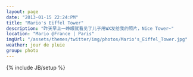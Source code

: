 ```yaml
---
layout: page
date: "2013-01-15 22:24:PM"
title: "Mario's Eiffel Tower"
description: "昨天早上一睁眼就看见了儿子用WX发给我的照片，Nice Tower~"
location: "Mario @France | Paris"
imgUrl: "/assets/themes/twitter/img/photos/Mario's_Eiffel_Tower.jpg"
weather: jour de pluie
group: photo
---
```

{% include JB/setup %}
